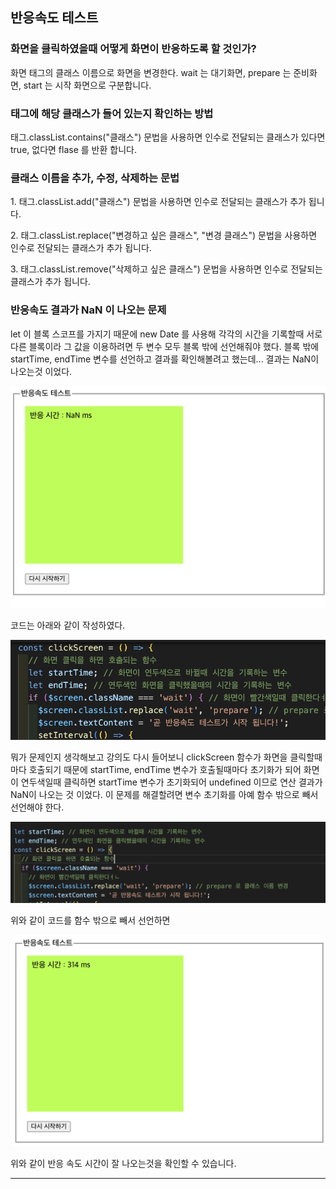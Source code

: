 ## 반응속도 테스트

### 화면을 클릭하였을때 어떻게 화면이 반응하도록 할 것인가?

<p>화면 태그의 클래스 이름으로 화면을 변경한다. wait 는 대기화면, prepare 는 준비화면, start 는 시작 화면으로 구분합니다.</p>

### 태그에 해당 클래스가 들어 있는지 확인하는 방법

<p>태그.classList.contains("클래스") 문법을 사용하면 인수로 전달되는 클래스가 있다면 true, 없다면 flase 를 반환 합니다.</p>

### 클래스 이름을 추가, 수정, 삭제하는 문법

<p>1. 태그.classList.add("클래스") 문법을 사용하면 인수로 전달되는 클래스가 추가 됩니다.</p>
<p>2. 태그.classList.replace("변경하고 싶은 클래스", "변경 클래스") 문법을 사용하면 인수로 전달되는 클래스가 추가 됩니다.</p>
<p>3. 태그.classList.remove("삭제하고 싶은 클래스") 문법을 사용하면 인수로 전달되는 클래스가 추가 됩니다.</p>

### 반응속도 결과가 NaN 이 나오는 문제

<p> let 이 블록 스코프를 가지기 때문에 new Date 를 사용해 각각의 시간을 기록할때 서로 다른 블록이라 그 값을 이용하려면 두 변수 모두 블록 밖에 선언해줘야 했다. 블록 밖에 startTime, endTime 변수를 선언하고 결과를 확인해볼려고 했는데... 결과는 NaN이 나오는것 이었다.</p>
<img src = "./error_response-check.png">
<p>코드는 아래와 같이 작성하였다.</p>
<img src = "./error_response-check_1.png">
<p>뭐가 문제인지 생각해보고 강의도 다시 들어보니 clickScreen 함수가 화면을 클릭할때마다 호출되기 때문에 startTime, endTime 변수가 호출될때마다 초기화가 되어 화면이 연두색일때 클릭하면 startTime 변수가 초기화되어 undefined 이므로 연산 결과가 NaN이 나오는 것 이었다. 이 문제를 해결할려면 변수 초기화를 아예 함수 밖으로 빼서 선언해야 한다.</p>
<img src = "./error_response-check_2.png">
<p>위와 같이 코드를 함수 밖으로 빼서 선언하면</p>
<img src = "./error_response-check_3.png">
<p>위와 같이 반응 속도 시간이 잘 나오는것을 확인할 수 있습니다.</p>

<hr>
